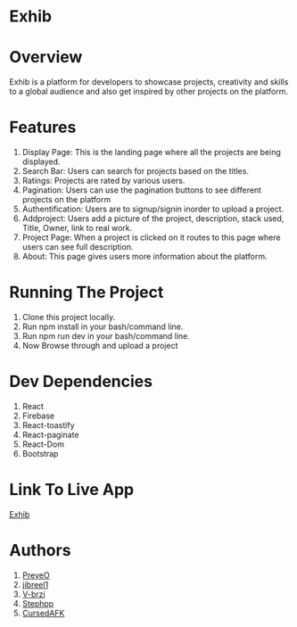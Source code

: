 # Exhib

# Overview

Exhib is a platform for developers to showcase projects, creativity and skills to a global audience and also get inspired by other projects on the platform.

# Features

1. Display Page: This is the landing page where all the projects are being displayed.
2. Search Bar: Users can search for projects based on the titles.
3. Ratings: Projects are rated by various users.
4. Pagination: Users can use the pagination buttons to see different projects on the platform
5. Authentification: Users are to signup/signin inorder to upload a project.
6. Addproject: Users add a picture of the project, description, stack used, Title, Owner, link to real work.
7. Project Page: When a project is clicked on it routes to this page where users can see full description.
8. About: This page gives users more information about the platform.

# Running The Project

1. Clone this project locally.
2. Run npm install in your bash/command line.
3. Run npm run dev in your bash/command line.
4. Now Browse through and upload a project

# Dev Dependencies

1. React
2. Firebase
3. React-toastify
4. React-paginate
5. React-Dom
6. Bootstrap

# Link To Live App

[Exhib](https://exhib.netlify.app/)

# Authors

1. [PreyeO](https://github.com/PreyeO)
2. [jibreel1](https://github.com/jibreel1)
4. [V-brzi](https://github.com/V-brzi)
3. [Stephpp](https://github.com/Stephpp)
4. [CursedAFK](https://github.com/CursedAFK)
